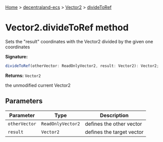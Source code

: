 [Home](./index) &gt; [decentraland-ecs](./decentraland-ecs.md) &gt; [Vector2](./decentraland-ecs.vector2.md) &gt; [divideToRef](./decentraland-ecs.vector2.dividetoref.md)

# Vector2.divideToRef method

Sets the "result" coordinates with the Vector2 divided by the given one coordinates

**Signature:**
```javascript
divideToRef(otherVector: ReadOnlyVector2, result: Vector2): Vector2;
```
**Returns:** `Vector2`

the unmodified current Vector2

## Parameters

|  Parameter | Type | Description |
|  --- | --- | --- |
|  `otherVector` | `ReadOnlyVector2` | defines the other vector |
|  `result` | `Vector2` | defines the target vector |

